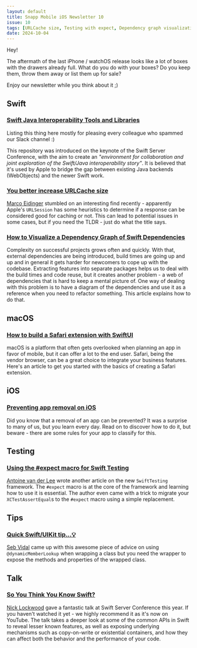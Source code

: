 ```yaml
---
layout: default
title: Snapp Mobile iOS Newsletter 10
issue: 10
tags: [URLCache size, Testing with expect, Dependency graph visualization, Preventing app removals]
date: 2024-10-04
---
```


Hey!

The aftermath of the last iPhone / watchOS release looks like a lot of boxes with the drawers already full. What do you do with your boxes? Do you keep them, throw them away or list them up for sale?

Enjoy our newsletter while you think about it ;)

## Swift

### [Swift Java Interoperability Tools and Libraries](https://github.com/swiftlang/swift-java)

Listing this thing here mostly for pleasing every colleague who spammed our Slack channel :)

This repository was introduced on the keynote of the Swift Server Conference, with the aim to create an _"environment for collaboration and joint exploration of the Swift/Java interoperability story"_. It is believed that it's used by Apple to bridge the gap between existing Java backends (WebObjects) and the newer Swift work.

### [You better increase URLCache size](https://blog.eidinger.info/you-better-increase-urlcache-size)

[Marco Eidinger](https://hashnode.com/@MarcoEidinger) stumbled on an interesting find recently - apparently Apple's `URLSession` has some heuristics to determine if a response can be considered good for caching or not. This can lead to potential issues in some cases, but if you need the TLDR - just do what the title says.

### [How to Visualize a Dependency Graph of Swift Dependencies](https://dandylyons.github.io/posts/swift-dependency-graph-visualization/)

Complexity on successful projects grows often and quickly. With that, external dependencies are being introduced, build times are going up and up and in general it gets harder for newcomers to cope up with the codebase. Extracting features into separate packages helps us to deal with the build times and code reuse, but it creates another problem - a web of dependencies that is hard to keep a mental picture of. One way of dealing with this problem is to have a diagram of the dependencies and use it as a reference when you need to refactor something. This article explains how to do that.

## macOS

### [How to build a Safari extension with SwiftUI](https://www.polpiella.dev/safari-extensions-swiftui)

macOS is a platform that often gets overlooked when planning an app in favor of mobile, but it can offer a lot to the end user. Safari, being the vendor browser, can be a great choice to integrate your business features. Here's an article to get you started with the basics of creating a Safari extension.

## iOS

### [Preventing app removal on iOS](https://tinycoder.pika.page/posts/preventing-app-removal-on-ios)

Did you know that a removal of an app can be prevented? It was a surprise to many of us, but you learn every day. Read on to discover how to do it, but beware - there are some rules for your app to classify for this.

## Testing

### [Using the #expect macro for Swift Testing](https://www.avanderlee.com/swift-testing/expect-macro/)

[Antoine van der Lee](https://x.com/twannl) wrote another article on the new `SwiftTesting` framework. The `#expect` macro is at the core of the framework and learning how to use it is essential. The author even came with a trick to migrate your `XCTestAssertEqual`s to the `#expect` macro using a simple replacement.

## Tips

### [Quick Swift/UIKit tip...💡](https://x.com/SebJVidal/status/1841769966833475787)

[Seb Vidal](https://x.com/SebJVidal) came up with this awesome piece of advice on using `@dynamicMemberLookup` when wrapping a class but you need the wrapper to expose the methods and properties of the wrapped class.

## Talk

### [So You Think You Know Swift?](https://youtu.be/smkRzwANNQ8?si=rBYiZh1iRJ3JAlqR)

[Nick Lockwood](https://mastodon.social/@nicklockwood) gave a fantastic talk at Swift Server Conference this year. If you haven't watched it yet - we highly recommend it as it's now on YouTube. The talk takes a deeper look at some of the common APIs in Swift to reveal lesser known features, as well as exposing underlying mechanisms such as copy-on-write or existential containers, and how they can affect both the behavior and the performance of your code.
